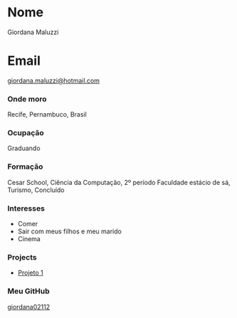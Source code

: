 # Nome
Giordana Maluzzi

# Email
giordana.maluzzi@hotmail.com

### Onde moro
Recife, Pernambuco, Brasil

### Ocupação
Graduando

### Formação
Cesar School, Ciência da Computação, 2º período
Faculdade estácio de sá, Turismo, Concluído

### Interesses
- Comer
- Sair com meus filhos e meu marido
- Cinema 


### Projects
- [Projeto 1](https://github.com/giordana02112/git-wwc)


### Meu GitHub
[giordana02112](https://github.com/giordana02112)